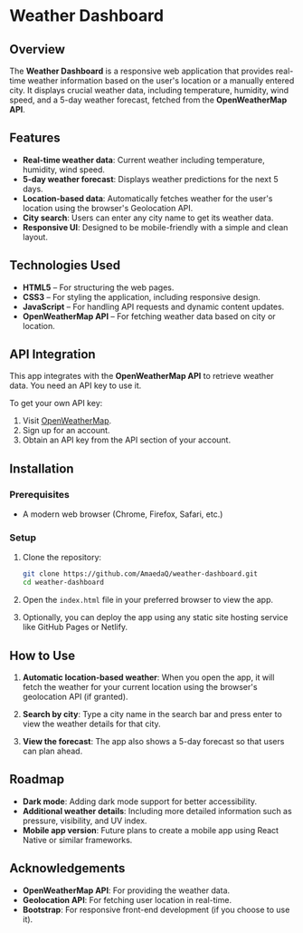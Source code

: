 
# Weather Dashboard

## Overview

The **Weather Dashboard** is a responsive web application that provides real-time weather information based on the user's location or a manually entered city. It displays crucial weather data, including temperature, humidity, wind speed, and a 5-day weather forecast, fetched from the **OpenWeatherMap API**.

## Features

- **Real-time weather data**: Current weather including temperature, humidity, wind speed.
- **5-day weather forecast**: Displays weather predictions for the next 5 days.
- **Location-based data**: Automatically fetches weather for the user's location using the browser's Geolocation API.
- **City search**: Users can enter any city name to get its weather data.
- **Responsive UI**: Designed to be mobile-friendly with a simple and clean layout.

## Technologies Used

- **HTML5** – For structuring the web pages.
- **CSS3** – For styling the application, including responsive design.
- **JavaScript** – For handling API requests and dynamic content updates.
- **OpenWeatherMap API** – For fetching weather data based on city or location.

## API Integration

This app integrates with the **OpenWeatherMap API** to retrieve weather data. You need an API key to use it.

To get your own API key:
1. Visit [OpenWeatherMap](https://openweathermap.org/).
2. Sign up for an account.
3. Obtain an API key from the API section of your account.

## Installation

### Prerequisites

- A modern web browser (Chrome, Firefox, Safari, etc.)

### Setup

1. Clone the repository:
   ```bash
   git clone https://github.com/AmaedaQ/weather-dashboard.git
   cd weather-dashboard
   ```

2. Open the `index.html` file in your preferred browser to view the app.

3. Optionally, you can deploy the app using any static site hosting service like GitHub Pages or Netlify.

## How to Use

1. **Automatic location-based weather**: When you open the app, it will fetch the weather for your current location using the browser's geolocation API (if granted).
   
2. **Search by city**: Type a city name in the search bar and press enter to view the weather details for that city.

3. **View the forecast**: The app also shows a 5-day forecast so that users can plan ahead.


## Roadmap

- **Dark mode**: Adding dark mode support for better accessibility.
- **Additional weather details**: Including more detailed information such as pressure, visibility, and UV index.
- **Mobile app version**: Future plans to create a mobile app using React Native or similar frameworks.



## Acknowledgements

- **OpenWeatherMap API**: For providing the weather data.
- **Geolocation API**: For fetching user location in real-time.
- **Bootstrap**: For responsive front-end development (if you choose to use it).
```

